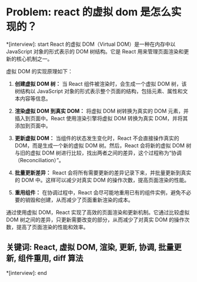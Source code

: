 # Problem: react 的虚拟 dom 是怎么实现的？

*[interview]: start
React 的虚拟 DOM（Virtual DOM）是一种在内存中以 JavaScript 对象的形式表示的 DOM 树结构。它是 React 用来管理页面渲染和更新的核心机制之一。

虚拟 DOM 的实现原理如下：

1. **创建虚拟 DOM 树：** 当 React 组件被渲染时，会生成一个虚拟 DOM 树，该树结构以 JavaScript 对象的形式表示整个页面的结构，包括元素、属性和文本内容等信息。

2. **渲染虚拟 DOM 到真实 DOM：** 将虚拟 DOM 树转换为真实的 DOM 元素，并插入到页面中。React 使用渲染引擎将虚拟 DOM 转换为真实 DOM，并将其添加到页面中。

3. **更新虚拟 DOM：** 当组件的状态发生变化时，React 不会直接操作真实的 DOM，而是生成一个新的虚拟 DOM 树。然后，React 会将新的虚拟 DOM 树与旧的虚拟 DOM 树进行比较，找出两者之间的差异，这个过程称为“协调（Reconciliation）”。

4. **批量更新差异：** React 会将所有需要更新的差异记录下来，并批量更新到真实的 DOM 中。这样可以减少对真实 DOM 的操作次数，提高页面渲染的性能。

5. **重用组件：** 在协调过程中，React 会尽可能地重用已有的组件实例，避免不必要的销毁和创建，从而减少了页面重新渲染的成本。

通过使用虚拟 DOM，React 实现了高效的页面渲染和更新机制。它通过比较虚拟 DOM 树之间的差异，只更新需要改变的部分，从而减少了对真实 DOM 的操作次数，提高了页面渲染的性能和效率。

## 关键词: React, 虚拟 DOM, 渲染, 更新, 协调, 批量更新, 组件重用, diff 算法
*[interview]: end
